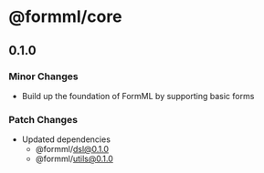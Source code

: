 # @formml/core

## 0.1.0

### Minor Changes

- Build up the foundation of FormML by supporting basic forms

### Patch Changes

- Updated dependencies
  - @formml/dsl@0.1.0
  - @formml/utils@0.1.0
